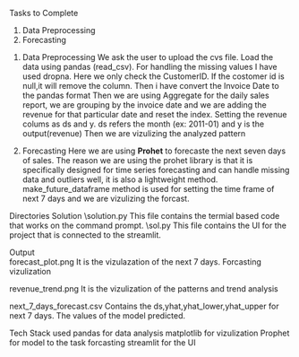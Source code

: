 Tasks to Complete
1. Data Preprocessing
2. Forecasting

1) Data Preprocessing
We ask the user to upload the cvs file. Load the data using pandas (read_csv).
For handling the missing values I have used dropna. Here we only check the CustomerID. If the costomer id is null,it will remove the column. Then i have convert the Invoice Date to the pandas format
Then we are using Aggregate for the daily sales report, we are grouping by the invoice date and we are adding the revenue for that particular date and reset the index. Setting the revenue colums as ds and y. ds refers the month (ex: 2011-01) and y is the output(revenue)
Then we are vizulizing the analyzed pattern 

2) Forecasting
Here we are using **Prohet** to forecaste the next seven days of sales. The reason we are using the prohet library is that it is specifically designed for time series forecasting and can handle missing data and outliers well, it is also a lightweight method.
make_future_dataframe method is used for setting the time frame of next 7 days and we are vizulizing the forcast. 

Directories
Solution
\solution.py 
This file contains the termial based code that works on the command prompt.
\sol.py
This file contains the UI for the project that is connected to the streamlit.

Output\
forecast_plot.png
It is the vizulazation of the next 7 days. Forcasting vizulization

revenue_trend.png
It is the vizulization of the patterns and trend analysis

next_7_days_forecast.csv
Contains the ds,yhat,yhat_lower,yhat_upper for next 7 days. The values of the model predicted. 


Tech Stack used
pandas for data analysis 
matplotlib for vizulization 
Prophet for model to the task forcasting 
streamlit for the UI 



 
